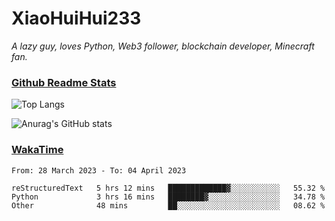 # XiaoHuiHui233

*A lazy guy, loves Python, Web3 follower, blockchain developer, Minecraft fan.*

### [Github Readme Stats](https://github.com/anuraghazra/github-readme-stats)

![Top Langs](https://github-readme-stats.vercel.app/api/top-langs/?username=XiaoHuiHui233&layout=compact&theme=github_dark)

![Anurag's GitHub stats](https://github-readme-stats.vercel.app/api?username=XiaoHuiHui233&show_icons=true&theme=github_dark)

### [WakaTime](https://wakatime.com)

<!--START_SECTION:waka-->

```text
From: 28 March 2023 - To: 04 April 2023

reStructuredText   5 hrs 12 mins   █████████████▓░░░░░░░░░░░   55.32 %
Python             3 hrs 16 mins   ████████▓░░░░░░░░░░░░░░░░   34.78 %
Other              48 mins         ██░░░░░░░░░░░░░░░░░░░░░░░   08.62 %
```

<!--END_SECTION:waka-->
